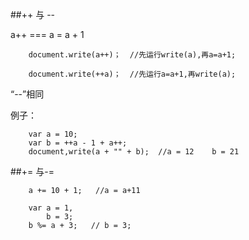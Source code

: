 ##++ 与 --

a++  === a = a + 1
		
		document.write(a++)；  //先运行write(a),再a=a+1;
		
		document.write(++a)；  //先运行a=a+1,再write(a);

“--”相同


例子：
		
		var a = 10;
		var b = ++a - 1 + a++;
		document,write(a + "" + b);  //a = 12    b = 21


##+= 与-=

		a += 10 + 1;   //a = a+11
		
		var a = 1,
			b = 3;
		b %= a + 3;   // b = 3; 
